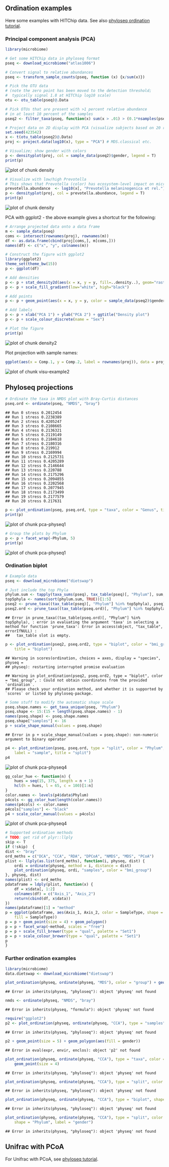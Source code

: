 ## Ordination examples

Here some examples with HITChip data. See also [phyloseq ordination tutorial](joey711.github.io/phyloseq/plot_ordination-examples.html).


### Principal component analysis (PCA)


```r
library(microbiome)

# Get some HITChip data in phyloseq format
pseq <- download_microbiome("atlas1006")

# Convert signal to relative abundances
pseq <- transform_sample_counts(pseq, function (x) {x/sum(x)})

# Pick the OTU data
# (note the zero point has been moved to the detection threshold;
#  typically signal 1.8 at HITChip log10 scale)
otu <- otu_table(pseq)@.Data

# Pick OTUs that are present with >1 percent relative abundance 
# in at least 10 percent of the samples
pseq2 <- filter_taxa(pseq, function(x) sum(x > .01) > (0.1*nsamples(pseq)), TRUE)

# Project data on 2D display with PCA (visualize subjects based on 20 random features)
set.seed(423542)
x <- t(otu_table(pseq2)@.Data)
proj <- project.data(log10(x), type = "PCA") # MDS.classical etc.

# Visualize; show gender with colors
p <- densityplot(proj, col = sample_data(pseq2)$gender, legend = T)
print(p)
```

![plot of chunk density](figure/density-1.png) 

```r
# Visualize with low/high Prevotella
# This shows that Prevotella (color) has ecosystem-level impact on microbiota composition
prevotella.abundance  <- log10(x[, "Prevotella melaninogenica et rel."]) 
p <- densityplot(proj, col = prevotella.abundance, legend = T)
print(p)
```

![plot of chunk density](figure/density-2.png) 


PCA with ggplot2 - the above example gives a shortcut for the following:


```r
# Arrange projected data onto a data frame
m <- sample_data(pseq)
coms <- intersect(rownames(proj), rownames(m))
df <- as.data.frame(cbind(proj[coms,], m[coms,]))
names(df) <- c("x", "y", colnames(m))

# Construct the figure with ggplot2
library(ggplot2)
theme_set(theme_bw(15))
p <- ggplot(df) 

# Add densities
p <- p + stat_density2d(aes(x = x, y = y, fill=..density..), geom="raster", stat_params = list(contour = F), geom_params = list()) 
p <- p + scale_fill_gradient(low="white", high="black") 

# Add points
p <- p + geom_point(aes(x = x, y = y, color = sample_data(pseq2)$gender), size = 1.5) 

# Add labels
p <- p + xlab("PCA 1") + ylab("PCA 2") + ggtitle("Density plot")
p <- p + scale_colour_discrete(name = "Sex")

# Plot the figure
print(p)
```

![plot of chunk density2](figure/density2-1.png) 


Plot projection with sample names:


```r
ggplot(aes(x = Comp.1, y = Comp.2, label = rownames(proj)), data = proj) + geom_text()
```

![plot of chunk visu-example2](figure/visu-example2-1.png) 

## Phyloseq projections


```r
# Ordinate the taxa in NMDS plot with Bray-Curtis distances
pseq.ord <- ordinate(pseq, "NMDS", "bray")
```

```
## Run 0 stress 0.2012454 
## Run 1 stress 0.2238389 
## Run 2 stress 0.4205247 
## Run 3 stress 0.2108665 
## Run 4 stress 0.2136321 
## Run 5 stress 0.2119149 
## Run 6 stress 0.2184618 
## Run 7 stress 0.2180316 
## Run 8 stress 0.219912 
## Run 9 stress 0.2169994 
## Run 10 stress 0.2125731 
## Run 11 stress 0.4205289 
## Run 12 stress 0.2146644 
## Run 13 stress 0.220788 
## Run 14 stress 0.2175296 
## Run 15 stress 0.2094855 
## Run 16 stress 0.2202568 
## Run 17 stress 0.2077945 
## Run 18 stress 0.2173499 
## Run 19 stress 0.2177579 
## Run 20 stress 0.217631
```

```r
p <- plot_ordination(pseq, pseq.ord, type = "taxa", color = "Genus", title = "taxa")
print(p)
```

![plot of chunk pca-physeq1](figure/pca-physeq1-1.png) 

```r
# Group the plots by Phylum
p <- p + facet_wrap(~Phylum, 5)
print(p)
```

![plot of chunk pca-physeq1](figure/pca-physeq1-2.png) 

### Ordination biplot


```r
# Example data
pseq <- download_microbiome("dietswap")

# Just include the top Phyla
phylum.sum <- tapply(taxa_sums(pseq), tax_table(pseq)[, "Phylum"], sum, na.rm = TRUE)
top5phyla <- names(sort(phylum.sum, TRUE))[1:5]
pseq2 <- prune_taxa((tax_table(pseq)[, "Phylum"] %in% top5phyla), pseq)
pseq2.ord <- prune_taxa((tax_table(pseq.ord)[, "Phylum"] %in% top5phyla), pseq)
```

```
## Error in prune_taxa((tax_table(pseq.ord)[, "Phylum"] %in% top5phyla), : error in evaluating the argument 'taxa' in selecting a method for function 'prune_taxa': Error in access(object, "tax_table", errorIfNULL) : 
##   tax_table slot is empty.
```

```r
p <- plot_ordination(pseq2, pseq.ord2, type = "biplot", color = "bmi_group", shape = "Phylum", 
    title = "biplot")
```

```
## Warning in scores(ordination, choices = axes, display = "species", physeq =
## physeq): restarting interrupted promise evaluation
```

```
## Warning in plot_ordination(pseq2, pseq.ord2, type = "biplot", color = "bmi_group", : Could not obtain coordinates from the provided `ordination`. 
## Please check your ordination method, and whether it is supported by `scores` or listed by phyloseq-package.
```

```r
# Some stuff to modify the automatic shape scale
pseq.shape.names <- get_taxa_unique(pseq, "Phylum")
pseq.shape <- 15:(15 + length(pseq.shape.names) - 1)
names(pseq.shape) <- pseq.shape.names
pseq.shape["samples"] <- 16
p + scale_shape_manual(values = pseq.shape)
```

```
## Error in p + scale_shape_manual(values = pseq.shape): non-numeric argument to binary operator
```


```r
p4 <- plot_ordination(pseq, pseq.ord, type = "split", color = "Phylum", shape = "bmi_group", 
    label = "sample", title = "split")
p4
```

![plot of chunk pca-physeq4](figure/pca-physeq4-1.png) 

```r
gg_color_hue <- function(n) {
    hues = seq(15, 375, length = n + 1)
    hcl(h = hues, l = 65, c = 100)[1:n]
}
color.names <- levels(p4$data$Phylum)
p4cols <- gg_color_hue(length(color.names))
names(p4cols) <- color.names
p4cols["samples"] <- "black"
p4 + scale_color_manual(values = p4cols)
```

![plot of chunk pca-physeq4](figure/pca-physeq4-2.png) 

```r
# Supported ordination methods 
# TODO: get rid of plyr::llply
skip <- T
if (!skip)  {
dist <- "bray"
ord_meths = c("DCA", "CCA", "RDA", "DPCoA", "NMDS", "MDS", "PCoA")
plist <- llply(as.list(ord_meths), function(i, physeq, dist) {
    ordi = ordinate(physeq, method = i, distance = dist)
    plot_ordination(physeq, ordi, "samples", color = "bmi_group")
}, physeq, dist)
names(plist) <- ord_meths
pdataframe = ldply(plist, function(x) {
    df = x$data[, 1:2]
    colnames(df) = c("Axis_1", "Axis_2")
    return(cbind(df, x$data))
})
names(pdataframe)[1] = "method"
p = ggplot(pdataframe, aes(Axis_1, Axis_2, color = SampleType, shape = human, 
    fill = SampleType))
p = p + geom_point(size = 4) + geom_polygon()
p = p + facet_wrap(~method, scales = "free")
p = p + scale_fill_brewer(type = "qual", palette = "Set1")
p = p + scale_colour_brewer(type = "qual", palette = "Set1")
p
}
```


### Further ordination examples


```r
library(microbiome)
data.dietswap <- download_microbiome("dietswap")

plot_ordination(physeq, ordinate(physeq, "MDS"), color = "group") + geom_point(size = 5)
```

```
## Error in inherits(physeq, "phyloseq"): object 'physeq' not found
```

```r
nmds <- ordinate(physeq, "NMDS", "bray")
```

```
## Error in inherits(physeq, "formula"): object 'physeq' not found
```

```r
require("ggplot2")
p2 <- plot_ordination(physeq, ordinate(physeq, "CCA"), type = "samples", color = "gender")
```

```
## Error in inherits(physeq, "phyloseq"): object 'physeq' not found
```

```r
p2 + geom_point(size = 5) + geom_polygon(aes(fill = gender))
```

```
## Error in eval(expr, envir, enclos): object 'p2' not found
```

```r
plot_ordination(physeq, ordinate(physeq, "CCA"), type = "taxa", color = "Phylum") + 
    geom_point(size = 4)
```

```
## Error in inherits(physeq, "phyloseq"): object 'physeq' not found
```

```r
plot_ordination(physeq, ordinate(physeq, "CCA"), type = "split", color = "gender")
```

```
## Error in inherits(physeq, "phyloseq"): object 'physeq' not found
```

```r
plot_ordination(physeq, ordinate(physeq, "CCA"), type = "biplot", shape = "Phylum")
```

```
## Error in inherits(physeq, "phyloseq"): object 'physeq' not found
```

```r
plot_ordination(physeq, ordinate(physeq, "CCA"), type = "split", color = "gender", 
    shape = "Phylum", label = "gender")
```

```
## Error in inherits(physeq, "phyloseq"): object 'physeq' not found
```


## Unifrac with PCoA


For Unifrac with PCoA, see [phyloseq tutorial](http://joey711.github.io/phyloseq/plot_ordination-examples.html). 


